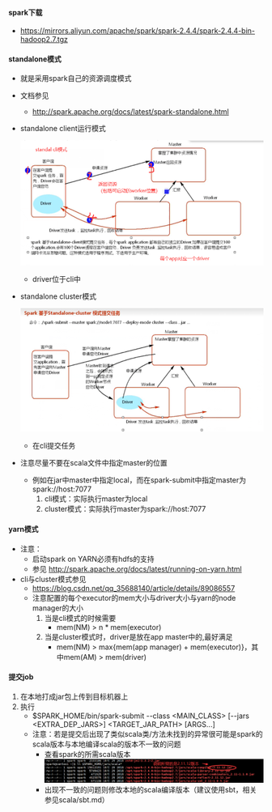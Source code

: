 #### spark下载
* https://mirrors.aliyun.com/apache/spark/spark-2.4.4/spark-2.4.4-bin-hadoop2.7.tgz
#### standalone模式
* 就是采用spark自己的资源调度模式
* 文档参见
    * http://spark.apache.org/docs/latest/spark-standalone.html
* standalone client运行模式

    ![](imgs/spark_standalone-cli.png)
    * driver位于cli中
* standalone cluster模式
    
    ![](imgs/spark_standalone-cluster.png)
    * 在cli提交任务
* 注意尽量不要在scala文件中指定master的位置
    * 例如在jar中master中指定local，而在spark-submit中指定master为spark://host:7077
        1. cli模式：实际执行master为local
        2. cluster模式：实际执行master为spark://host:7077    
#### yarn模式
* 注意：
    * 启动spark on YARN必须有hdfs的支持
    * 参见 http://spark.apache.org/docs/latest/running-on-yarn.html
* cli与cluster模式参见
    * https://blog.csdn.net/qq_35688140/article/details/89086557
    * 注意配置的每个executor的mem大小与driver大小与yarn的node manager的大小
        1. 当是cli模式的时候需要
            * mem(NM) > n * mem(executor)
        2. 当是cluster模式时，driver是放在app master中的,最好满足
            * mem(NM) > max{mem(app manager) + mem(executor)}，其中mem(AM) > mem(driver)
        

#### 提交job
1. 在本地打成jar包上传到目标机器上
2. 执行
    * $SPARK_HOME/bin/spark-submit --class <MAIN_CLASS> [--jars <EXTRA_DEP_JARS>] 
        <TARGET_JAR_PATH> [ARGS...]
    * 注意：若是提交后出现了类似scala类/方法未找到的异常很可能是spark的scala版本与本地编译scala的版本不一致的问题
        * 查看spark的所需scala版本
            ![](imgs/spark_requires_scala-ver.png)
        * 出现不一致的问题则修改本地的scala编译版本（建议使用sbt，相关参见scala/sbt.md）